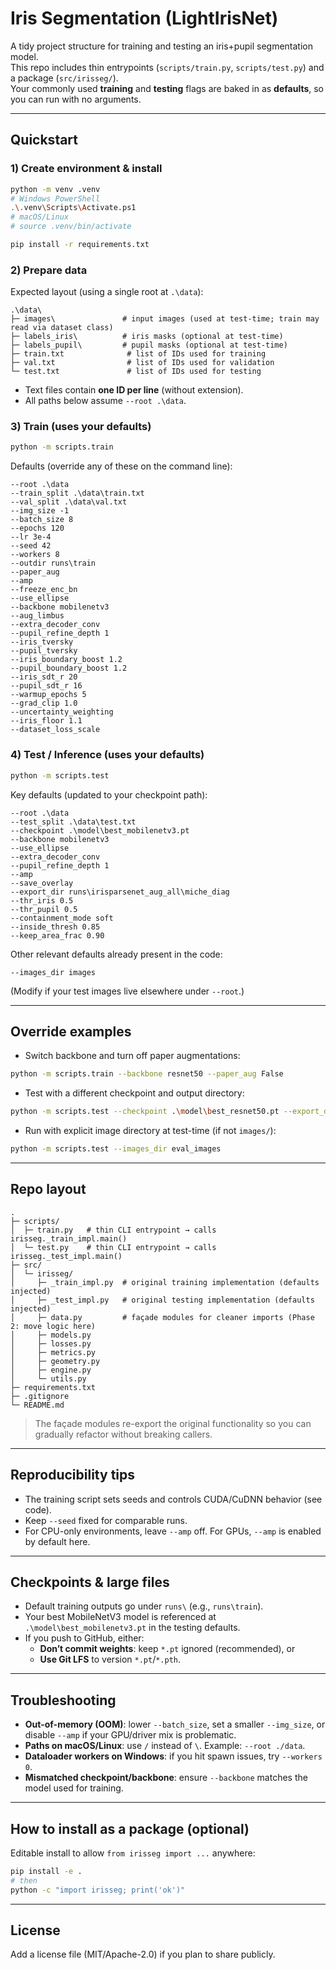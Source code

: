 # Iris Segmentation (LightIrisNet)

A tidy project structure for training and testing an iris+pupil segmentation model.  
This repo includes thin entrypoints (`scripts/train.py`, `scripts/test.py`) and a package (`src/irisseg/`).  
Your commonly used **training** and **testing** flags are baked in as **defaults**, so you can run with no arguments.

---

## Quickstart

### 1) Create environment & install
```bash
python -m venv .venv
# Windows PowerShell
.\.venv\Scripts\Activate.ps1
# macOS/Linux
# source .venv/bin/activate

pip install -r requirements.txt
```

### 2) Prepare data
Expected layout (using a single root at `.\data`):
```
.\data\
├─ images\               # input images (used at test-time; train may read via dataset class)
├─ labels_iris\          # iris masks (optional at test-time)
├─ labels_pupil\         # pupil masks (optional at test-time)
├─ train.txt              # list of IDs used for training
├─ val.txt                # list of IDs used for validation
└─ test.txt               # list of IDs used for testing
```
- Text files contain **one ID per line** (without extension).  
- All paths below assume `--root .\data`.

### 3) Train (uses your defaults)
```bash
python -m scripts.train
```
Defaults (override any of these on the command line):
```
--root .\data
--train_split .\data\train.txt
--val_split .\data\val.txt
--img_size -1
--batch_size 8
--epochs 120
--lr 3e-4
--seed 42
--workers 8
--outdir runs\train
--paper_aug
--amp
--freeze_enc_bn
--use_ellipse
--backbone mobilenetv3
--aug_limbus
--extra_decoder_conv
--pupil_refine_depth 1
--iris_tversky
--pupil_tversky
--iris_boundary_boost 1.2
--pupil_boundary_boost 1.2
--iris_sdt_r 20
--pupil_sdt_r 16
--warmup_epochs 5
--grad_clip 1.0
--uncertainty_weighting
--iris_floor 1.1
--dataset_loss_scale
```

### 4) Test / Inference (uses your defaults)
```bash
python -m scripts.test
```
Key defaults (updated to your checkpoint path):
```
--root .\data
--test_split .\data\test.txt
--checkpoint .\model\best_mobilenetv3.pt
--backbone mobilenetv3
--use_ellipse
--extra_decoder_conv
--pupil_refine_depth 1
--amp
--save_overlay
--export_dir runs\irisparsenet_aug_all\miche_diag
--thr_iris 0.5
--thr_pupil 0.5
--containment_mode soft
--inside_thresh 0.85
--keep_area_frac 0.90
```
Other relevant defaults already present in the code:
```
--images_dir images
```
(Modify if your test images live elsewhere under `--root`.)

---

## Override examples

- Switch backbone and turn off paper augmentations:
```bash
python -m scripts.train --backbone resnet50 --paper_aug False
```

- Test with a different checkpoint and output directory:
```bash
python -m scripts.test --checkpoint .\model\best_resnet50.pt --export_dir runs\preds_resnet50
```

- Run with explicit image directory at test-time (if not `images/`):
```bash
python -m scripts.test --images_dir eval_images
```

---

## Repo layout

```
.
├─ scripts/
│  ├─ train.py   # thin CLI entrypoint → calls irisseg._train_impl.main()
│  └─ test.py    # thin CLI entrypoint → calls irisseg._test_impl.main()
├─ src/
│  └─ irisseg/
│     ├─ _train_impl.py  # original training implementation (defaults injected)
│     ├─ _test_impl.py   # original testing implementation (defaults injected)
│     ├─ data.py         # façade modules for cleaner imports (Phase 2: move logic here)
│     ├─ models.py
│     ├─ losses.py
│     ├─ metrics.py
│     ├─ geometry.py
│     ├─ engine.py
│     └─ utils.py
├─ requirements.txt
├─ .gitignore
└─ README.md
```

> The façade modules re-export the original functionality so you can gradually refactor without breaking callers.

---

## Reproducibility tips

- The training script sets seeds and controls CUDA/CuDNN behavior (see code).  
- Keep `--seed` fixed for comparable runs.
- For CPU-only environments, leave `--amp` off. For GPUs, `--amp` is enabled by default here.

---

## Checkpoints & large files

- Default training outputs go under `runs\` (e.g., `runs\train`).  
- Your best MobileNetV3 model is referenced at `.\model\best_mobilenetv3.pt` in the testing defaults.  
- If you push to GitHub, either:
  - **Don’t commit weights**: keep `*.pt` ignored (recommended), or
  - **Use Git LFS** to version `*.pt`/`*.pth`.

---

## Troubleshooting

- **Out-of-memory (OOM)**: lower `--batch_size`, set a smaller `--img_size`, or disable `--amp` if your GPU/driver mix is problematic.
- **Paths on macOS/Linux**: use `/` instead of `\`. Example: `--root ./data`.
- **Dataloader workers on Windows**: if you hit spawn issues, try `--workers 0`.
- **Mismatched checkpoint/backbone**: ensure `--backbone` matches the model used for training.

---

## How to install as a package (optional)

Editable install to allow `from irisseg import ...` anywhere:
```bash
pip install -e .
# then
python -c "import irisseg; print('ok')"
```

---

## License
Add a license file (MIT/Apache-2.0) if you plan to share publicly.

